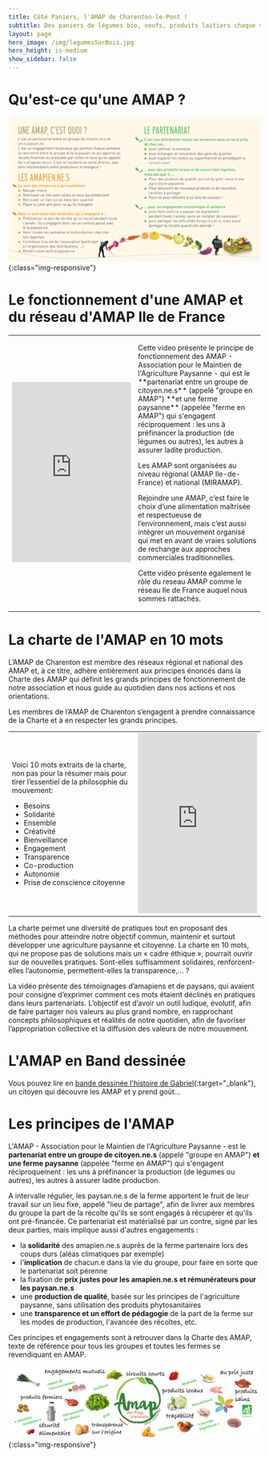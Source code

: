 ```yaml
---
title: Côté Paniers, l'AMAP de Charenton-le-Pont !
subtitle: Des paniers de légumes bio, oeufs, produits laitiers chaque semaine...
layout: page
hero_image: /img/legumesSurBois.jpg
hero_height: is-medium
show_sidebar: false
---
```


# Qu'est-ce qu'une AMAP ?

![definition-d-une-AMAP](/img/definitionAmap_AmapIdF2019.png){:class="img-responsive"}


# Le fonctionnement d'une AMAP et du réseau d'AMAP Ile de France


<div id="videoal">
<table>
<tr>
  <td width="50%">

<iframe src="http://player.vimeo.com/video/111715906" frameborder="0" height="360" width="100%" webkitallowfullscreen="" mozallowfullscreen="" allowfullscreen=""></iframe>

  </td>
  <td width="50%">

<p>Cette video présente le principe de fonctionnement des AMAP - Association pour le Maintien de l'Agriculture Paysanne - qui est le **partenariat entre un groupe de citoyen.ne.s** (appelé "groupe en AMAP") **et une ferme paysanne** (appelée "ferme en AMAP") qui s'engagent réciproquement : les uns à préfinancer la production (de légumes ou autres), les autres à assurer ladite production. </p>

<p>Les AMAP sont organisées au niveau régional (AMAP Ile-de-France) et national (MIRAMAP).</p>

<p>Rejoindre une AMAP, c’est faire le choix d’une alimentation maîtrisée et respectueuse de l’environnement, mais c’est aussi intégrer un mouvement organisé qui met en avant de vraies solutions de rechange aux approches commerciales traditionnelles.</p>

<p>Cette vidéo présente également le rôle du reseau AMAP comme le réseau Ile de France auquel nous sommes rattachés.</p>

  </td>
  </tr>
  </table>
</div>

# La charte de l'AMAP en 10 mots

L’AMAP de Charenton est membre des réseaux régional et national des AMAP et, à ce titre, adhère entièrement aux principes énoncés dans la Charte des AMAP qui définit les grands principes de fonctionnement de notre association et nous guide au quotidien dans nos actions et nos orientations.

Les membres de l’AMAP de Charenton s’engagent à prendre connaissance de la Charte et à en respecter les grands principes.


<div id="videoal">
<table>
<tr>
  <td width="50%">

Voici 10 mots extraits de la charte, non pas pour la résumer mais pour tirer l’essentiel de la philosophie du mouvement:
<ul>
  <li>Besoins</li>
  <li>Solidarité</li>
  <li>Ensemble</li>
  <li>Créativité</li>
  <li>Bienveillance</li>
  <li>Engagement</li>
  <li>Transparence</li>
  <li>Co-production</li>
  <li>Autonomie</li>
  <li>Prise de conscience citoyenne</li>
</ul>

  </td>
  <td width="50%">
<iframe src="https://player.vimeo.com/video/189301234" webkitallowfullscreen="" mozallowfullscreen="" allowfullscreen="" frameborder="0" height="360" width="100%"></iframe>
  </td>
  </tr>
  </table>
</div>

La charte permet une diversité de pratiques tout en proposant des méthodes pour atteindre notre objectif commun, maintenir et surtout développer une agriculture paysanne et citoyenne. La charte en 10 mots, qui ne propose pas de solutions mais un « cadre éthique », pourrait ouvrir sur de nouvelles pratiques. Sont-elles suffisamment solidaires, renforcent-elles l’autonomie, permettent-elles la transparence,… ?

La vidéo présente des témoignages d’amapiens et de paysans, qui avaient pour consigne d’exprimer comment ces mots étaient déclinés en pratiques dans leurs partenariats. L’objectif est d’avoir un outil ludique, évolutif, afin de faire partager nos valeurs au plus grand nombre, en rapprochant concepts philosophiques et réalités de notre quotidien, afin de favoriser l’appropriation collective et la diffusion des valeurs de notre mouvement.

# L'AMAP en Band dessinée

Vous pouvez lire en [bande dessinée l'histoire de Gabriel](http://www.amap-idf.org/images/imagesFCK/file/1reseau/communication/amap_bd_version_numerique.pdf){:target="_blank"}, un citoyen qui découvre les AMAP et y prend goût...


# Les principes de l'AMAP

L'AMAP - Association pour le Maintien de l'Agriculture Paysanne - est le **partenariat entre un groupe de citoyen.ne.s** (appelé "groupe en AMAP") **et une ferme paysanne** (appelée "ferme en AMAP") qui s'engagent réciproquement : les uns à préfinancer la production (de légumes ou autres), les autres à assurer ladite production. 

A intervalle régulier, les paysan.ne.s de la ferme apportent le fruit de leur travail sur un lieu fixe, appelé "lieu de partage", afin de livrer aux membres du groupe la part de la récolte qu'ils se sont engagés à récupérer et qu'ils ont pré-financée. Ce partenariat est matérialisé par un contre, signé par les deux parties, mais implique aussi d'autres engagements :

- la **solidarité** des amapien.ne.s auprès de la ferme partenaire lors des coups durs (aléas climatiques par exemple)
- l'**implication** de chacun.e dans la vie du groupe, pour faire en sorte que le partenariat soit pérenne
- la fixation de **prix justes pour les amapien.ne.s et rémunérateurs pour les paysan.ne.s**
- une **production de qualité**, basée sur les principes de l'agriculture paysanne, sans utilisation des produits phytosanitaires
- une **transparence et un effort de pédagogie** de la part de la ferme sur les modes de production, l'avancée des récoltes, etc. 

Ces principes et engagements sont à retrouver dans la Charte des AMAP, texte de référence pour tous les groupes et toutes les fermes se revendiquant en AMAP. 

![banderoe-AMAP](/img/banderolePrincipeAMAP.jpg){:class="img-responsive"}

